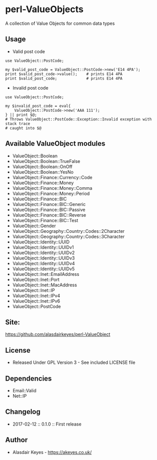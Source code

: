 # perl-ValueObjects

A collection of Value Objects for common data types

## Usage

* Valid post code
```
use ValueObject::PostCode;

my $valid_post_code = ValueObject::PostCode->new('E14 4PA');
print $valid_post_code->value();    # prints E14 4PA
print $valid_post_code;             # prints E14 4PA
```

* Invalid post code
```
use ValueObject::PostCode;

my $invalid_post_code = eval{
    ValueObject::PostCode->new('AAA 111');
} || print $@;
# Throws ValueObject::PostCode::Exception::Invalid exception with stack trace
# caught into $@
```

## Available ValueObject modules

* ValueObject::Boolean
* ValueObject::Boolean::TrueFalse
* ValueObject::Boolean::OnOff
* ValueObject::Boolean::YesNo
* ValueObject::Finance::Currency::Code
* ValueObject::Finance::Money
* ValueObject::Finance::Money::Comma
* ValueObject::Finance::Money::Period
* ValueObject::Finance::BIC
* ValueObject::Finance::BIC::Generic
* ValueObject::Finance::BIC::Passive
* ValueObject::Finance::BIC::Reverse
* ValueObject::Finance::BIC::Test
* ValueObject::Gender
* ValueObject::Geography::Country::Codes::2Character
* ValueObject::Geography::Country::Codes::3Character
* ValueObject::Identity::UUID
* ValueObject::Identity::UUIDv1
* ValueObject::Identity::UUIDv2
* ValueObject::Identity::UUIDv3
* ValueObject::Identity::UUIDv4
* ValueObject::Identity::UUIDv5
* ValueObject::Inet::EmailAddress
* ValueObject::Inet::Port
* ValueObject::Inet::MacAddress
* ValueObject::Inet::IP
* ValueObject::Inet::IPv4
* ValueObject::Inet::IPv6
* ValueObject::PostCode

## Site:

https://github.com/alasdairkeyes/perl-ValueObject

## License

- Released Under GPL Version 3 - See included LICENSE file

## Dependencies

- Email::Valid
- Net::IP

## Changelog

- 2017-02-12 :: 0.1.0       :: First release

## Author

- Alasdair Keyes - https://akeyes.co.uk/
